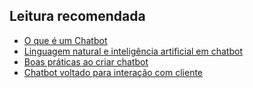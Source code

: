 

## Leitura recomendada
- [O que é um Chatbot](https://www.oracle.com/br/solutions/chatbots/what-is-a-chatbot/)
- [Linguagem natural e inteligência artificial em chatbot](https://help.blip.ai/docs/en/ai/nlp/conceitos-basicos-nlp-e-ai/)
- [Boas práticas ao criar chatbot](https://medium.com/botsbrasil/boas-pr%C3%A1ticas-ao-criar-chatbots-com-intelig%C3%AAncia-artificial-inten%C3%A7%C3%B5es-entidades-d563309a5451)
- [Chatbot voltado para interação com cliente](https://rockcontent.com/blog/chatbots/)